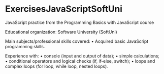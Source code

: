 # ExercisesJavaScriptSoftUni
JavaScript practice from the Programming Basics with JavaScript course

Educational organization: Software University (SoftUni)

Main subjects/professional skills covered: 
• Acquired basic JavaScript programming skills.

Experience with: 
• console (input and output of data); 
• simple calculations; 
• conditional operators and logical checks (if, if-else, switch); 
• loops and complex loops (for loop, while loop, nested loops).
